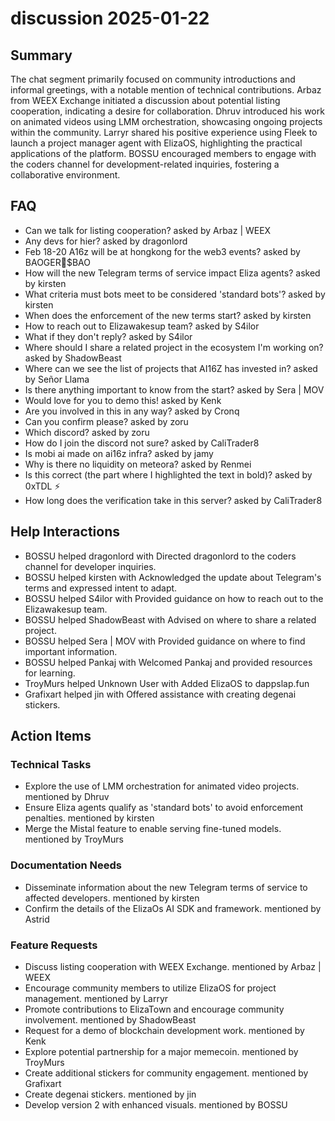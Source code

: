 # discussion 2025-01-22

## Summary
The chat segment primarily focused on community introductions and informal greetings, with a notable mention of technical contributions. Arbaz from WEEX Exchange initiated a discussion about potential listing cooperation, indicating a desire for collaboration. Dhruv introduced his work on animated videos using LMM orchestration, showcasing ongoing projects within the community. Larryr shared his positive experience using Fleek to launch a project manager agent with ElizaOS, highlighting the practical applications of the platform. BOSSU encouraged members to engage with the coders channel for development-related inquiries, fostering a collaborative environment.

## FAQ
- Can we talk for listing cooperation? asked by Arbaz | WEEX
- Any devs for hier? asked by dragonlord
- Feb 18-20 A16z will be at hongkong for the web3 events? asked by BAOGER🌟$BAO
- How will the new Telegram terms of service impact Eliza agents? asked by kirsten
- What criteria must bots meet to be considered 'standard bots'? asked by kirsten
- When does the enforcement of the new terms start? asked by kirsten
- How to reach out to Elizawakesup team? asked by S4ilor
- What if they don't reply? asked by S4ilor
- Where should I share a related project in the ecosystem I'm working on? asked by ShadowBeast
- Where can we see the list of projects that AI16Z has invested in? asked by Señor Llama
- Is there anything important to know from the start? asked by Sera | MOV
- Would love for you to demo this! asked by Kenk
- Are you involved in this in any way? asked by Cronq
- Can you confirm please? asked by zoru
- Which discord? asked by zoru
- How do I join the discord not sure? asked by CaliTrader8
- Is mobi ai made on ai16z infra? asked by jamy
- Why is there no liquidity on meteora? asked by Renmei
- Is this correct (the part where I highlighted the text in bold)? asked by 0xTDL ⚡
- How long does the verification take in this server? asked by CaliTrader8

## Help Interactions
- BOSSU helped dragonlord with Directed dragonlord to the coders channel for developer inquiries.
- BOSSU helped kirsten with Acknowledged the update about Telegram's terms and expressed intent to adapt.
- BOSSU helped S4ilor with Provided guidance on how to reach out to the Elizawakesup team.
- BOSSU helped ShadowBeast with Advised on where to share a related project.
- BOSSU helped Sera | MOV with Provided guidance on where to find important information.
- BOSSU helped Pankaj with Welcomed Pankaj and provided resources for learning.
- TroyMurs helped Unknown User with Added ElizaOS to dappslap.fun
- Grafixart helped jin with Offered assistance with creating degenai stickers.

## Action Items

### Technical Tasks
- Explore the use of LMM orchestration for animated video projects. mentioned by Dhruv
- Ensure Eliza agents qualify as 'standard bots' to avoid enforcement penalties. mentioned by kirsten
- Merge the Mistal feature to enable serving fine-tuned models. mentioned by TroyMurs

### Documentation Needs
- Disseminate information about the new Telegram terms of service to affected developers. mentioned by kirsten
- Confirm the details of the ElizaOs AI SDK and framework. mentioned by Astrid

### Feature Requests
- Discuss listing cooperation with WEEX Exchange. mentioned by Arbaz | WEEX
- Encourage community members to utilize ElizaOS for project management. mentioned by Larryr
- Promote contributions to ElizaTown and encourage community involvement. mentioned by ShadowBeast
- Request for a demo of blockchain development work. mentioned by Kenk
- Explore potential partnership for a major memecoin. mentioned by TroyMurs
- Create additional stickers for community engagement. mentioned by Grafixart
- Create degenai stickers. mentioned by jin
- Develop version 2 with enhanced visuals. mentioned by BOSSU
